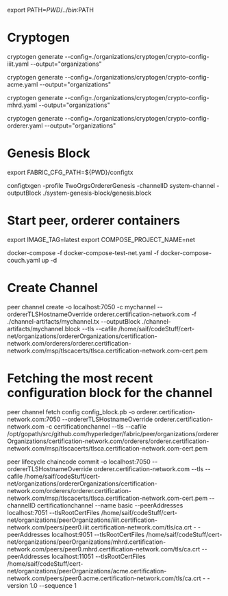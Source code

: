 export PATH=${PWD}/../bin:$PATH

# Cryptogen

cryptogen generate --config=./organizations/cryptogen/crypto-config-iiit.yaml --output="organizations"

cryptogen generate --config=./organizations/cryptogen/crypto-config-acme.yaml --output="organizations"

cryptogen generate --config=./organizations/cryptogen/crypto-config-mhrd.yaml --output="organizations"

cryptogen generate --config=./organizations/cryptogen/crypto-config-orderer.yaml --output="organizations"

# Genesis Block

export FABRIC_CFG_PATH=${PWD}/configtx

configtxgen -profile TwoOrgsOrdererGenesis -channelID system-channel -outputBlock ./system-genesis-block/genesis.block

# Start peer, orderer containers

export IMAGE_TAG=latest
export COMPOSE_PROJECT_NAME=net

docker-compose -f docker-compose-test-net.yaml -f docker-compose-couch.yaml up -d

# Create Channel

peer channel create -o localhost:7050 -c mychannel --ordererTLSHostnameOverride orderer.certification-network.com -f ./channel-artifacts/mychannel.tx --outputBlock ./channel-artifacts/mychannel.block --tls --cafile /home/saif/codeStuff/cert-net/organizations/ordererOrganizations/certification-network.com/orderers/orderer.certification-network.com/msp/tlscacerts/tlsca.certification-network.com-cert.pem

# Fetching the most recent configuration block for the channel

peer channel fetch config config_block.pb -o orderer.certification-network.com:7050 --ordererTLSHostnameOverride orderer.certification-network.com -c certificationchannel --tls --cafile /opt/gopath/src/github.com/hyperledger/fabric/peer/organizations/ordererOrganizations/certification-network.com/orderers/orderer.certification-network.com/msp/tlscacerts/tlsca.certification-network.com-cert.pem

peer lifecycle chaincode commit -o localhost:7050 --ordererTLSHostnameOverride orderer.certification-network.com --tls --cafile /home/saif/codeStuff/cert-net/organizations/ordererOrganizations/certification-network.com/orderers/orderer.certification-network.com/msp/tlscacerts/tlsca.certification-network.com-cert.pem --channelID certificationchannel --name basic 
--peerAddresses localhost:7051 --tlsRootCertFiles /home/saif/codeStuff/cert-net/organizations/peerOrganizations/iiit.certification-network.com/peers/peer0.iiit.certification-network.com/tls/ca.crt -
-peerAddresses localhost:9051 --tlsRootCertFiles /home/saif/codeStuff/cert-net/organizations/peerOrganizations/mhrd.certification-network.com/peers/peer0.mhrd.certification-network.com/tls/ca.crt 
--peerAddresses localhost:11051 --tlsRootCertFiles /home/saif/codeStuff/cert-net/organizations/peerOrganizations/acme.certification-network.com/peers/peer0.acme.certification-network.com/tls/ca.crt -
-version 1.0 --sequence 1